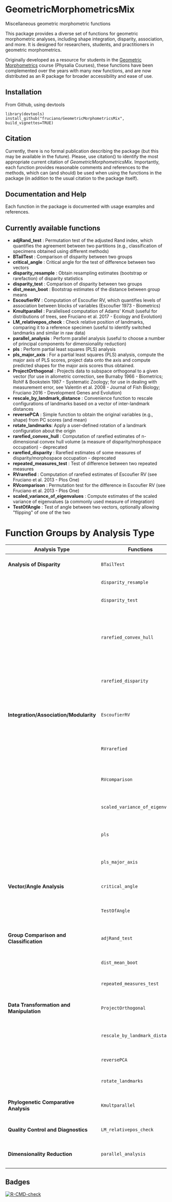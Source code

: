 # GeometricMorphometricsMix

Miscellaneous geometric morphometric functions

This package provides a diverse set of functions for geometric morphometric analyses, including shape integration, disparity, association, and more. It is designed for researchers, students, and practitioners in geometric morphometrics.

Originally developed as a resource for students in the [Geometric Morphometrics](https://www.physalia-courses.org/courses-workshops/course22/) course (Physalia Courses), these functions have been complemented over the years with many new functions, and are now distributed as an R package for broader accessibility and ease of use.

## Installation
From Github, using devtools

```
library(devtools)
install_github("fruciano/GeometricMorphometricsMix", build_vignettes=TRUE)
```

## Citation
Currently, there is no formal publication describing the package (but this may be available in the future). Please, use citation() to identify the most appropriate current citation of *GeometricMorphometricsMix*.
Importantly, each function provides reasonable comments and references to the methods, which can (and should) be used when using the functions in the package (in addition to the usual citation to the package itself).


## Documentation and Help

Each function in the package is documented with usage examples and references.


## Currently available functions
- **adjRand_test** : Permutation test of the adjusted Rand index, which quantifies the agreement between two partitions (e.g., classification of specimens obtained using different methods)
- **BTailTest** : Comparison of disparity between two groups
- **critical_angle** : Critical angle for the test of difference between two vectors
- **disparity_resample** : Obtain resampling estimates (bootstrap or rarefaction) of disparity statistics
- **disparity_test** : Comparison of disparity between two groups
- **dist_mean_boot** : Bootstrap estimates of the distance between group means
- **EscoufierRV** : Computation of Escoufier RV, which quantifies levels of association between blocks of variables (Escoufier 1973 - Biometrics)
- **Kmultparallel** : Parallelised computation of Adams' Kmult (useful for distributions of trees, see Fruciano et al. 2017 - Ecology and Evolution)
- **LM_relativepos_check** : Check relative position of landmarks, comparing it to a reference specimen (useful to identify switched landmarks and similar in raw data)
- **parallel_analysis** : Perform parallel analysis (useful to choose a number of principal components for dimensionality reduction)
- **pls** : Perform partial least squares (PLS) analysis
- **pls_major_axis** : For a partial least squares (PLS) analysis, compute the major axis of PLS scores, project data onto the axis and compute predicted shapes for the major axis scores thus obtained.
- **ProjectOrthogonal** : Projects data to subspace orthogonal to a given vector (for use in allometric correction, see Burnaby 1966 - Biometrics; Rohlf & Bookstein 1987 - Systematic Zoology; for use in dealing with measurement error, see Valentin et al. 2008 - Journal of Fish Biology; Fruciano 2016 - Development Genes and Evolution)
- **rescale_by_landmark_distance** : Convenience function to rescale configurations of landmarks based on a vector of inter-landmark distances
- **reversePCA** : Simple function to obtain the original variables (e.g., shape) from PC scores (and mean)
- **rotate_landmarks**: Apply a user-defined rotation of a landmark configuration about the origin
- **rarefied_convex_hull** : Computation of rarefied estimates of n-dimensional convex hull volume (a measure of disparity/morphospace occupation) - deprecated
- **rarefied_disparity** : Rarefied estimates of some measures of disparity/morphospace occupation - deprecated
- **repeated_measures_test** : Test of difference between two repeated measures
- **RVrarefied** : Computation of rarefied estimates of Escoufier RV (see Fruciano et al. 2013 - Plos One)
- **RVcomparison** : Permutation test for the difference in Escoufier RV (see Fruciano et al. 2013 - Plos One)
- **scaled_variance_of_eigenvalues** : Compute estimates of the scaled variance of eigenvalues (a commonly used measure of integration)
- **TestOfAngle** : Test of angle between two vectors, optionally allowing "flipping" of one of the two

# Function Groups by Analysis Type

| Analysis Type | Functions | Description |
|--------------|-----------|-------------|
| **Analysis of Disparity** | `BTailTest` | Traditional comparison of disparity between two groups |
| | `disparity_resample` | Resampling estimates of disparity |
| | `disparity_test` | Comparison of disparity between two groups |
| | `rarefied_convex_hull` | Computation of rarefied estimates of n-dimensional convex hull volume (measure of disparity/morphospace occupation) - deprecated |
| | `rarefied_disparity` | Rarefied estimates of various measures of disparity/morphospace occupation - deprecated |
| **Integration/Association/Modularity** | `EscoufierRV` | Computation of Escoufier RV coefficient, quantifying association between blocks of variables |
| | `RVrarefied` | Computation of rarefied estimates of Escoufier RV to account for sample size |
| | `RVcomparison` | Permutation test for the difference in Escoufier RV between datasets |
| | `scaled_variance_of_eigenvalues` | Compute estimates of the scaled variance of eigenvalues (measure of integration) |
| | `pls` | Perform partial least squares (PLS) analysis for covariation between blocks |
| | `pls_major_axis` | Compute major axis of PLS scores and predicted shapes along this axis |
| **Vector/Angle Analysis** | `critical_angle` | Critical angle for the test of difference between two vectors |
| | `TestOfAngle` | Test of angle between two vectors, with optional "flipping" of one vector |
| **Group Comparison and Classification** | `adjRand_test` | Permutation test of the adjusted Rand index, quantifying agreement between two partitions |
| | `dist_mean_boot` | Bootstrap estimates of the distance between group means |
| | `repeated_measures_test` | Test of difference between two repeated measures |
| **Data Transformation and Manipulation** | `ProjectOrthogonal` | Projects data to subspace orthogonal to a given vector (for allometric correction) |
| | `rescale_by_landmark_distance` | Rescale configurations of landmarks based on inter-landmark distances |
| | `reversePCA` | Obtain original variables from PC scores and mean |
| | `rotate_landmarks` | Apply a user-defined rotation of a landmark configuration |
| **Phylogenetic Comparative Analysis** | `Kmultparallel` | Parallelised computation of Adams' Kmult (for distributions of trees) |
| **Quality Control and Diagnostics** | `LM_relativepos_check` | Check relative position of landmarks against a reference specimen |
| **Dimensionality Reduction** | `parallel_analysis` | Perform parallel analysis to determine number of principal components to retain |


## Badges
<!-- badges: start -->
  [![R-CMD-check](https://github.com/fruciano/GeometricMorphometricsMix/actions/workflows/R-CMD-check.yaml/badge.svg)](https://github.com/fruciano/GeometricMorphometricsMix/actions/workflows/R-CMD-check.yaml)
  <!-- badges: end -->

